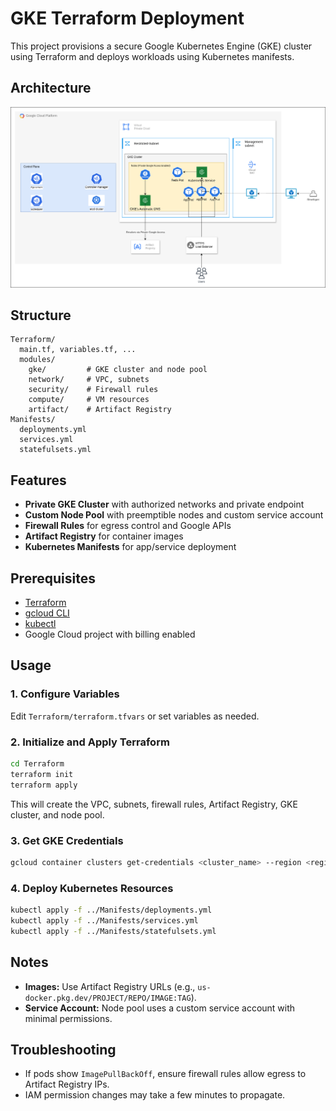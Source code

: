 # GKE Terraform Deployment

This project provisions a secure Google Kubernetes Engine (GKE) cluster using Terraform and deploys workloads using Kubernetes manifests.
## Architecture

![Architecture](Assets/Architecture.png)


## Structure

```
Terraform/
  main.tf, variables.tf, ...
  modules/
    gke/         # GKE cluster and node pool
    network/     # VPC, subnets
    security/    # Firewall rules
    compute/     # VM resources
    artifact/    # Artifact Registry
Manifests/
  deployments.yml
  services.yml
  statefulsets.yml
```

## Features

- **Private GKE Cluster** with authorized networks and private endpoint
- **Custom Node Pool** with preemptible nodes and custom service account
- **Firewall Rules** for egress control and Google APIs
- **Artifact Registry** for container images
- **Kubernetes Manifests** for app/service deployment

## Prerequisites

- [Terraform](https://www.terraform.io/downloads)
- [gcloud CLI](https://cloud.google.com/sdk/docs/install)
- [kubectl](https://kubernetes.io/docs/tasks/tools/)
- Google Cloud project with billing enabled

## Usage

### 1. Configure Variables

Edit `Terraform/terraform.tfvars` or set variables as needed.

### 2. Initialize and Apply Terraform

```sh
cd Terraform
terraform init
terraform apply
```

This will create the VPC, subnets, firewall rules, Artifact Registry, GKE cluster, and node pool.

### 3. Get GKE Credentials

```sh
gcloud container clusters get-credentials <cluster_name> --region <region> --project <project_id>
```

### 4. Deploy Kubernetes Resources

```sh
kubectl apply -f ../Manifests/deployments.yml
kubectl apply -f ../Manifests/services.yml
kubectl apply -f ../Manifests/statefulsets.yml
```

## Notes

- **Images:** Use Artifact Registry URLs (e.g., `us-docker.pkg.dev/PROJECT/REPO/IMAGE:TAG`).
- **Service Account:** Node pool uses a custom service account with minimal permissions.

## Troubleshooting

- If pods show `ImagePullBackOff`, ensure firewall rules allow egress to Artifact Registry IPs.
- IAM permission changes may take a few minutes to propagate.


